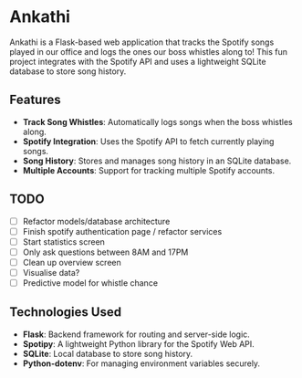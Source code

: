 # Ankathi

Ankathi is a Flask-based web application that tracks the Spotify songs played in our office and logs the ones our boss whistles along to! This fun project integrates with the Spotify API and uses a lightweight SQLite database to store song history.

## Features

- **Track Song Whistles**: Automatically logs songs when the boss whistles along.
- **Spotify Integration**: Uses the Spotify API to fetch currently playing songs.
- **Song History**: Stores and manages song history in an SQLite database.
- **Multiple Accounts**: Support for tracking multiple Spotify accounts.

## TODO

- [ ] Refactor models/database architecture
- [ ] Finish spotify authentication page / refactor services
- [ ] Start statistics screen
- [ ] Only ask questions between 8AM and 17PM
- [ ] Clean up overview screen
- [ ] Visualise data?
- [ ] Predictive model for whistle chance

## Technologies Used 

- **Flask**: Backend framework for routing and server-side logic.
- **Spotipy**: A lightweight Python library for the Spotify Web API.
- **SQLite**: Local database to store song history.
- **Python-dotenv**: For managing environment variables securely.
